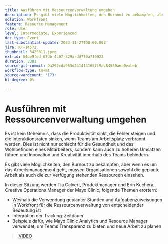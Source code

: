 ```yaml
---
title: Ausführen mit Ressourcenverwaltung umgehen
description: Es gibt viele Möglichkeiten, den Burnout zu bekämpfen, aber wenn es um das Arbeitsmanagement geht, müssen Organisationen sowohl die geplante Arbeit als auch die zur Verfügung stehenden Ressourcen einsehen.
solution: Workfront
feature: Resource Management
role: User
level: Intermediate, Experienced
doc-type: Event
last-substantial-update: 2023-11-27T00:00:00Z
jira: KT-14572
thumbnail: 3425811.jpeg
exl-id: 84de9fed-07db-4c67-829a-dd770a710922
duration: 2301
source-git-commit: 9a297cda953d4414131657f9ac84580aea0eabeb
workflow-type: tm+mt
source-wordcount: '173'
ht-degree: 0%

---
```


# Ausführen mit Ressourcenverwaltung umgehen

Es ist kein Geheimnis, dass die Produktivität sinkt, die Fehler steigen und die Interaktionsraten sinken, wenn Teams am Arbeitsplatz verbrannt werden. Dies ist nicht nur schlecht für die Gesundheit und das Wohlbefinden eines Mitarbeiters, sondern kann auch zu höheren Umsätzen führen und Innovation und Kreativität innerhalb des Teams behindern.

Es gibt viele Möglichkeiten, den Burnout zu bekämpfen, aber wenn es um das Arbeitsmanagement geht, müssen Organisationen sowohl die geplante Arbeit als auch die zur Verfügung stehenden Ressourcen einsehen.

In dieser Sitzung werden Tia Calvert, Produktmanager und Erin Kuchera, Creative Operations Manager der Mayo Clinic, folgende Themen erörtern:

* Weshalb die Verwendung geplanter Stunden und Aufgabenzuweisungen in Workfront für die Ressourcenverwaltung von entscheidender Bedeutung ist
* Integration der Tracking-Zeitdauer
* Beispiele dafür, wie Mayo Clinic Analytics und Resource Manager verwendet, um Teams Transparenz zu bieten und neue Arbeit zu planen

>[!VIDEO](https://video.tv.adobe.com/v/3425811/?learn=on)
